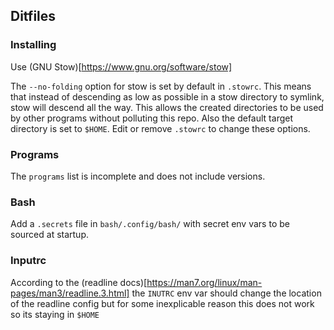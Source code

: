 ## Ditfiles

### Installing

Use (GNU Stow)[https://www.gnu.org/software/stow]

The `--no-folding` option for stow is set by default in `.stowrc`.
This means that instead of descending as low as possible in a stow directory to symlink, stow will descend all the way.
This allows the created directories to be used by other programs without polluting this repo.
Also the default target directory is set to `$HOME`. Edit or remove `.stowrc` to change these options.


<!-- TODO -->
### Programs

The `programs` list is incomplete and does not include versions.


### Bash

Add a `.secrets` file in `bash/.config/bash/` with secret env vars to be sourced at startup.


### Inputrc

According to the (readline docs)[https://man7.org/linux/man-pages/man3/readline.3.html] the `INUTRC` env var 
should change the location of the readline config but for some inexplicable reason this does not work so its staying in `$HOME`
